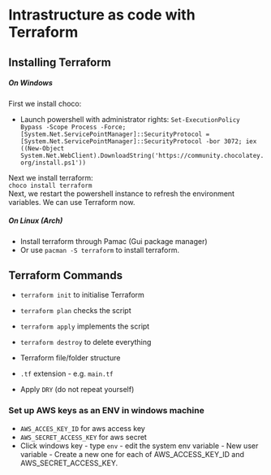 # Intrastructure as code with Terraform

## Installing Terraform

##### On Windows

First we install choco: <br>
- Launch powershell with administrator rights:
`Set-ExecutionPolicy Bypass -Scope Process -Force; [System.Net.ServicePointManager]::SecurityProtocol = [System.Net.ServicePointManager]::SecurityProtocol -bor 3072; iex ((New-Object System.Net.WebClient).DownloadString('https://community.chocolatey.org/install.ps1'))`

Next we install terraform: <br>
`choco install terraform` <br>
Next, we restart the powershell instance to refresh the environment variables. We can use Terraform now.

##### On Linux (Arch)

- Install terraform through Pamac (Gui package manager)
- Or use `pacman -S terraform` to install terraform.

## Terraform Commands
- `terraform init` to initialise Terraform
- `terraform plan` checks the script
- `terraform apply` implements the script
- `terraform destroy` to delete everything

- Terraform file/folder structure
- `.tf` extension - e.g. `main.tf`
- Apply `DRY` (do not repeat yourself)

### Set up AWS keys as an ENV in windows machine
- `AWS_ACCES_KEY_ID` for aws access key
- `AWS_SECRET_ACCESS_KEY` for aws secret
- Click windows key - type `env` - edit the system env variable - New user variable - Create a new one for each of AWS_ACCESS_KEY_ID and AWS_SECRET_ACCESS_KEY.